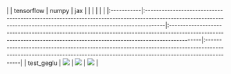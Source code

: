 |            | tensorflow                                                                                                                                                         | numpy                                                                                                                                                                  | jax                                                                                                                                                                    |
|            |                                                                                                                                                                    |                                                                                                                                                                        |                                                                                                                                                                        |
|:-----------|:-------------------------------------------------------------------------------------------------------------------------------------------------------------------|:-----------------------------------------------------------------------------------------------------------------------------------------------------------------------|:-----------------------------------------------------------------------------------------------------------------------------------------------------------------------|
| test_geglu | <a href="https://github.com/unifyai/ivy/actions/runs/3604296655" rel="noopener noreferrer" target="_blank"><img src=https://img.shields.io/badge/-failure-red></a> | <a href="https://github.com/unifyai/ivy/actions/runs/3604296655" rel="noopener noreferrer" target="_blank"><img src=https://img.shields.io/badge/-success-success></a> | <a href="https://github.com/unifyai/ivy/actions/runs/3604296655" rel="noopener noreferrer" target="_blank"><img src=https://img.shields.io/badge/-success-success></a> |